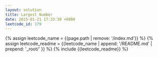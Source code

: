 ```yaml
---
layout: solution
title: Largest Number
date: 2015-01-21 17:33:39 +0800
leetcode_id: 179
---
```

{% assign leetcode_name = {{page.path | remove: '/index.md'}}  %}
{% assign leetcode_readme = {{leetcode_name | append: '/README.md' | prepend: '_root/' }}  %}
{% include {{leetcode_readme}} %}
